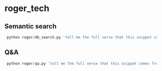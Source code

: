 # roger_tech

## Semantic search

```python
 python roger/db_search.py 'tell me the full verse that this snippet comes from - "And they came down and went forth upon the face of the earth"'
```

## Q&A

```python
 python roger/qa.py 'tell me the full verse that this snippet comes from - "And they came down and went forth upon the face of the earth"'
```